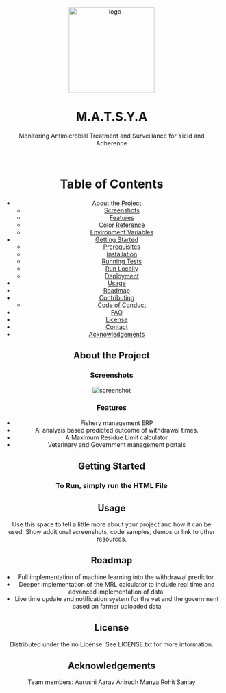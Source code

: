 <!--
Hey, thanks for using the awesome-readme-template template.
If you have any enhancements, then fork this project and create a pull request
or just open an issue with the label "enhancement".

Don't forget to give this project a star for additional support ;)
Maybe you can mention me or this repo in the acknowledgements too
-->
<div align="center">

  <img src="https://i.postimg.cc/0QMSTWpL/IMG-0051.png" alt="logo" width="200" height="auto" />
  <h1>M.A.T.S.Y.A</h1>
  
  <p>
    Monitoring Antimicrobial Treatment and Surveillance for Yield and Adherence
  </p>

<br />

<!-- Table of Contents -->

# Table of Contents

- [About the Project](#about-the-project)
  - [Screenshots](#screenshots)
  - [Features](#features)
  - [Color Reference](#color-reference)
  - [Environment Variables](#environment-variables)
- [Getting Started](#getting-started)
  - [Prerequisites](#prerequisites)
  - [Installation](#installation)
  - [Running Tests](#running-tests)
  - [Run Locally](#run-locally)
  - [Deployment](#deployment)
- [Usage](#usage)
- [Roadmap](#roadmap)
- [Contributing](#contributing)
  - [Code of Conduct](#code-of-conduct)
- [FAQ](#faq)
- [License](#license)
- [Contact](#contact)
- [Acknowledgements](#acknowledgements)

<!-- About the Project -->

## About the Project

<!-- Screenshots -->

### Screenshots

<div align="center"> 
  <img src="https://placehold.co/600x400?text=Your+Screenshot+here" alt="screenshot" />
</div>

<!-- Features -->

### Features

- Fishery management ERP
- AI analysis based predicted outcome of withdrawal times.
- A Maximum Residue Limit calculator
- Veterinary and Government management portals

<!-- Getting Started -->

## Getting Started

<!-- Running -->

### To Run, simply run the HTML File

<!-- Usage -->

## Usage

Use this space to tell a little more about your project and how it can be used. Show additional screenshots, code samples, demos or link to other resources.

<!-- Roadmap -->

## Roadmap

- Full implementation of machine learning into the withdrawal predictor.
- Deeper implementation of the MRL calculator to include real time and advanced implementation of data.
- Live time update and notification system for the vet and the government based on farmer uploaded data
<!-- License -->

## License

Distributed under the no License. See LICENSE.txt for more information.

<!-- Acknowledgments -->

## Acknowledgements

Team members:
Aarushi
Aarav
Anirudh
Manya
Rohit
Sanjay
